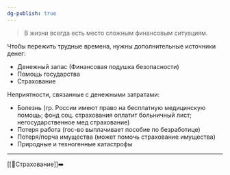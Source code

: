 ```yaml
---
dg-publish: true
---
```

> В жизни всегда есть место сложным финансовым ситуациям. 

Чтобы пережить трудные времена, нужны дополнительные источники денег:
-  Денежный запас (Финансовая подушка безопасности)
- Помощь государства
- Страхование

Неприятности, связанные с денежными затратами:
- Болезнь (гр. России имеют право на бесплатную медицинскую помощь; фонд соц. страхования оплатит больничный лист; негосударственное мед страхование)
- Потеря работа (гос-во выплачивает пособие по безработице)
- Потеря/порча имущества (может помочь страхование имущества)
- Природные и техногенные катастрофы
---
[[📒Страхование]]➡️
